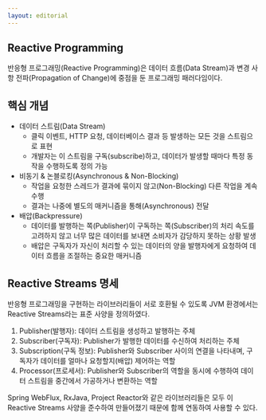 ```yaml
---
layout: editorial
---
```


## Reactive Programming

반응형 프로그래밍(Reactive Programming)은 데이터 흐름(Data Stream)과 변경 사항 전파(Propagation of Change)에 중점을 둔 프로그래밍 패러다임이다.

## 핵심 개념

- 데이터 스트림(Data Stream)
    - 클릭 이벤트, HTTP 요청, 데이터베이스 결과 등 발생하는 모든 것을 스트림으로 표현
    - 개발자는 이 스트림을 구독(subscribe)하고, 데이터가 발생할 때마다 특정 동작을 수행하도록 정의 가능
- 비동기 & 논블로킹(Asynchronous & Non-Blocking)
    - 작업을 요청한 스레드가 결과에 묶이지 않고(Non-Blocking) 다른 작업을 계속 수행
    - 결과는 나중에 별도의 매커니즘을 통해(Asynchronous) 전달
- 배압(Backpressure)
    - 데이터를 발행하는 쪽(Publisher)이 구독하는 쪽(Subscriber)의 처리 속도를 고려하지 않고 너무 많은 데이터를 보내면 소비자가 감당하지 못하는 상황 발생
    - 배압은 구독자가 자신이 처리할 수 있는 데이터의 양을 발행자에게 요청하여 데이터 흐름을 조절하는 중요한 매커니즘

## Reactive Streams 명세

반응형 프로그래밍을 구현하는 라이브러리들이 서로 호환될 수 있도록 JVM 환경에서는 Reactive Streams라는 표준 사양을 정의하였다.

1. Publisher(발행자): 데이터 스트림을 생성하고 발행하는 주체
2. Subscriber(구독자): Publisher가 발행한 데이터를 수신하여 처리하는 주체
3. Subscription(구독 정보): Publisher와 Subscriber 사이의 연결을 나타내며, 구독자가 데이터를 얼마나 요청할지(배압) 제어하는 역할
4. Processor(프로세서): Publisher와 Subscriber의 역할을 동시에 수행하여 데이터 스트림을 중간에서 가공하거나 변환하는 역할

Spring WebFlux, RxJava, Project Reactor와 같은 라이브러리들은 모두 이 Reactive Streams 사양을 준수하여 만들어졌기 때문에 함께 연동하여 사용할 수 있다.
